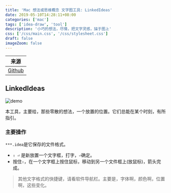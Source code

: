 ```yaml
---
title: 'Mac 想法或思维概念 文字图工具: LinkedIdeas'
date: 2019-05-10T14:28:11+08:00
categories: ['mac']
tags: ['idea-draw', 'tool']
description: '小巧的想法，尽情，把文字灵感，描于图上'
css: ['/css/main.css', '/css/stylesheet.css']
draft: false
imageZoom: false
---
```


<style>
img {
    box-shadow: none;
}
</style>

| 来源                                               |
| -------------------------------------------------- |
| [Github](https://github.com/fespinoza/LinkedIdeas) |

## LinkedIdeas

![demo](https://camo.githubusercontent.com/9b7cec46efd90d78e58aa92ee87921e8e2db1481/68747470733a2f2f692e696d6775722e636f6d2f757162317834332e706e67)

本工具，主要给，那些零散的想法，一个放置的位置。它们总能在某个时刻，有所指引。

### 主要操作

`***.idea`是它保存的文件格式。

- `⇧ ⏎` 是新放置一个文字框，打字，`⏎`确定。
- 按住`⇧`，在一个文字框上按住鼠标，移动到另一个文件框上(放鼠标)，箭头完成。

> 其他文字格式的快捷键，请看软件导航栏。主要是，字体啊，颜色啊，位置啊，这些变化。
